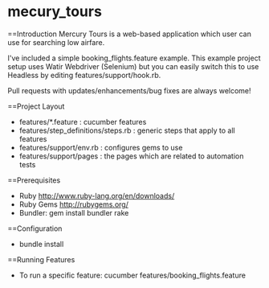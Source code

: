 # mecury_tours

==Introduction
Mercury Tours is a web-based application which user can use for searching low airfare.

I've included a simple booking_flights.feature example. This example project setup uses Watir Webdriver (Selenium) but you can easily switch this to use Headless by editing features/support/hook.rb.

Pull requests with updates/enhancements/bug fixes are always welcome!

==Project Layout

* features/*.feature : cucumber features
* features/step_definitions/steps.rb : generic steps that apply to all features
* features/support/env.rb : configures gems to use
* features/support/pages : the pages which are related to automation tests

==Prerequisites

* Ruby http://www.ruby-lang.org/en/downloads/
* Ruby Gems http://rubygems.org/
* Bundler: gem install bundler rake

==Configuration

* bundle install

==Running Features

* To run a specific feature: cucumber features/booking_flights.feature

